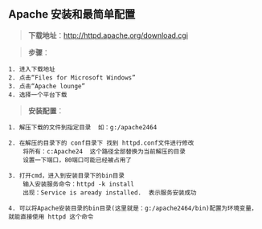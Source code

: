
## Apache 安装和最简单配置

> **下载地址**：http://httpd.apache.org/download.cgi

> **步骤**：

	1. 进入下载地址
	2. 点击“Files for Microsoft Windows”
	3. 点击“Apache lounge”
	4. 选择一个平台下载


> **安装配置**：

	1. 解压下载的文件到指定目录  如：g:/apache2464

	2. 在解压的目录下的 conf目录下 找到 httpd.conf文件进行修改
		将所有：c:Apache24  这个路径全部替换为当前解压的目录
		设置一下端口，80端口可能已经被占用了

	3. 打开cmd，进入到安装目录下的bin目录
		输入安装服务命令：httpd -k install
		出现：Service is aready installed.  表示服务安装成功

	4. 可以将Apache安装目录的bin目录(这里就是：g:/apache2464/bin)配置为环境变量，就能直接使用 httpd 这个命令

